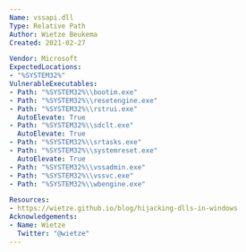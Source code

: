 ```yaml
---
Name: vssapi.dll
Type: Relative Path
Author: Wietze Beukema
Created: 2021-02-27

Vendor: Microsoft
ExpectedLocations:
- "%SYSTEM32%"
VulnerableExecutables:
- Path: "%SYSTEM32%\\bootim.exe"
- Path: "%SYSTEM32%\\resetengine.exe"
- Path: "%SYSTEM32%\\rstrui.exe"
  AutoElevate: True
- Path: "%SYSTEM32%\\sdclt.exe"
  AutoElevate: True
- Path: "%SYSTEM32%\\srtasks.exe"
- Path: "%SYSTEM32%\\systemreset.exe"
  AutoElevate: True
- Path: "%SYSTEM32%\\vssadmin.exe"
- Path: "%SYSTEM32%\\vssvc.exe"
- Path: "%SYSTEM32%\\wbengine.exe"

Resources:
- https://wietze.github.io/blog/hijacking-dlls-in-windows
Acknowledgements:
- Name: Wietze
  Twitter: "@wietze"
---
```

